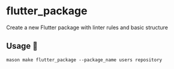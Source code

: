 # flutter_package
Create a new Flutter package with linter rules and basic structure

## Usage 🚀

```
mason make flutter_package --package_name users repository 
```

